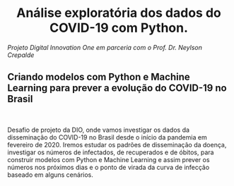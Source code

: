 # <center> Análise exploratória dos dados do COVID-19 com Python.</center>
 
 
*Projeto Digital Innovation One em parceria com o Prof. Dr. Neylson Crepalde*
<br>

## Criando modelos com Python e Machine Learning para prever a evolução do COVID-19 no Brasil
<br>
 
<p>Desafio de projeto da DIO, onde vamos investigar os dados da disseminação do COVID-19 no Brasil desde o início da pandemia em fevereiro
 de 2020. Iremos estudar os padrões de disseminação da doença, investigar os números de infectados, de recuperados 
e de óbitos, para construir modelos com Python e Machine Learning e assim prever os números nos próximos dias e o 
ponto de virada da curva de infecção baseado em alguns cenários. </P>

